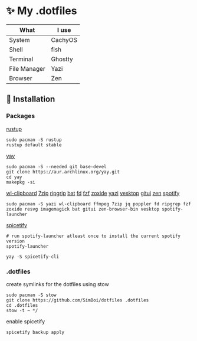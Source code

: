 # ✨ My .dotfiles

What | I use
-----|-----
System | CachyOS
Shell | fish
Terminal | Ghostty
File Manager | Yazi
Browser | Zen

## 🚀 Installation

### Packages

[rustup](https://wiki.archlinux.org/title/Rust)

```shell
sudo pacman -S rustup
rustup default stable
```

[yay](https://github.com/Jguer/yay)

```shell
sudo pacman -S --needed git base-devel
git clone https://aur.archlinux.org/yay.git
cd yay
makepkg -si
```

[wl-clipboard](https://github.com/bugaevc/wl-clipboard)
[7zip](https://wiki.archlinux.org/title/7-Zip)
[ripgrip](https://github.com/BurntSushi/ripgrep)
[bat](https://github.com/sharkdp/bat?tab=readme-ov-file)
[fd](https://github.com/sharkdp/fd)
[fzf](https://github.com/junegunn/fzf)
[zoxide](https://github.com/ajeetdsouza/zoxide)
[yazi](https://yazi-rs.github.io/docs/installation)
[vesktop](https://vesktop.vencord.dev/install/linux/)
[gitui](https://github.com/gitui-org/gitui?tab=readme-ov-file#6--installation-top-)
[zen](https://aur.archlinux.org/packages/zen-browser-bin)
[spotify](https://wiki.archlinux.org/title/Spotify)

```shell
sudo pacman -S yazi wl-clipboard ffmpeg 7zip jq poppler fd ripgrep fzf zoxide resvg imagemagick bat gitui zen-browser-bin vesktop spotify-launcher
```

[spicetify](https://spicetify.app/docs/advanced-usage/installation)

```shell
# run spotify-launcher atleast once to install the current spotify version
spotify-launcher
```

```shell
yay -S spicetify-cli
```

### .dotfiles

create symlinks for the dotfiles using stow

```shell
sudo pacman -S stow
git clone https://github.com/SimBoi/dotfiles .dotfiles
cd .dotfiles
stow -t ~ */
```

enable spicetify

```shell
spicetify backup apply
```
